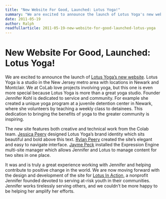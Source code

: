```yaml
---
title: "New Website For Good, Launched: Lotus Yoga!"
summary: "We are excited to announce the launch of Lotus Yoga's new website."
date: 2011-05-19
author: Ralph
readfullarticle: 2011-05-19-new-website-for-good-launched-lotus-yoga
---
```


# New Website For Good, Launched: Lotus Yoga!

We are excited to announce the launch of [Lotus Yoga’s new website](http://www.lotusyogamontclair.com/). Lotus Yoga is a studio in the New Jersey metro area with locations in Newark and Montclair. We at CoLab love projects involving yoga, but this one is even more special because Lotus Yoga is more than a great yoga studio. Founder Jennifer Kohl is dedicated to service and community. For example she created a unique yoga program at a juvenile detention center in Newark, where she volunteers by teaching a weekly class to detainees. This dedication to bringing the benefits of yoga to the greater community is inspiring.

The new site features both creative and technical work from the Colab team. [Jessica Peery]() designed Lotus Yoga’s brand identity which sits beautiful and bold above this text. [Rylan Peery]() created the site’s elegant and easy to navigate interface. [Jayme Peck]() installed the Expression Engine multi-site manager which allows Jennifer and Lotus to manage content for two sites in one place.

It was and is truly a great experience working with Jennifer and helping contribute to positive change in the world. We are now moving forward with the design and development of the site for [Lotus In Action](http://lotusinaction.com/), a nonprofit Jennifer founded devoted to serving at-risk youth in their communities. Jennifer works tirelessly serving others, and we couldn’t be more happy to be helping her amplify her efforts.

